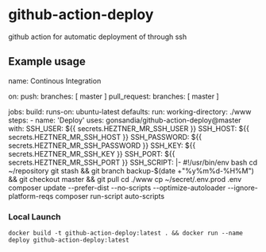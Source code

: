 # github-action-deploy
github action for automatic deployment of through ssh

## Example usage

name: Continous Integration

on:
  push:
    branches: [ master ]
  pull_request:
    branches: [ master ]

jobs:
  build:
    runs-on: ubuntu-latest
    defaults:
      run:
        working-directory: ./www
    steps:
      - name: 'Deploy'
        uses: gonsandia/github-action-deploy@master
        with:
          SSH_USER: ${{ secrets.HEZTNER_MR_SSH_USER }}
          SSH_HOST: ${{ secrets.HEZTNER_MR_SSH_HOST }}
          SSH_PASSWORD: ${{ secrets.HEZTNER_MR_SSH_PASSWORD }}
          SSH_KEY: ${{ secrets.HEZTNER_MR_SSH_KEY }}
          SSH_PORT: ${{ secrets.HEZTNER_MR_SSH_PORT }}
          SSH_SCRIPT: |-
            #!/usr/bin/env bash
            cd ~/repository
            git stash  && git branch backup-$(date +"%y%m%d-%H%M") && git checkout master && git pull
            cd ./www
            cp ~/secret/.env.prod .env
            composer update --prefer-dist --no-scripts --optimize-autoloader --ignore-platform-reqs
            composer run-script auto-scripts

### Local Launch

    docker build -t github-action-deploy:latest . && docker run --name deploy github-action-deploy:latest 
